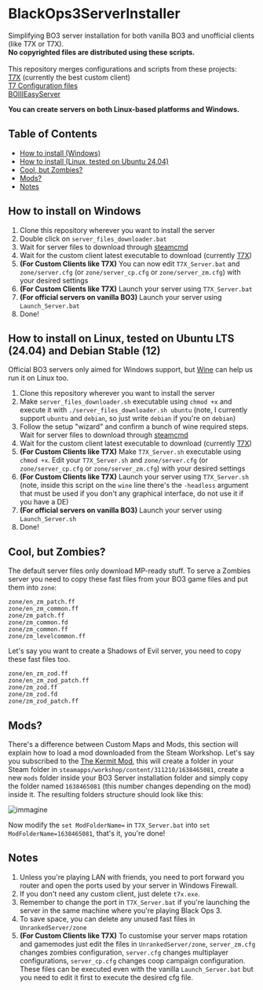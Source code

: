 # BlackOps3ServerInstaller

Simplifying BO3 server installation for both vanilla BO3 and unofficial clients (like T7X or T7X). \
**No copyrighted files are distributed using these scripts.** \
\
This repository merges configurations and scripts from these projects:\
[T7X](https://forum.alterware.dev/t/how-to-install-the-t7x-client/1418/2) (currently the best custom client) \
[T7 Configuration files](https://github.com/Dss0/t7-server-config)\
[BOIIIEasyServer](https://github.com/rcv11x/BOIIIEasyServer)

**You can create servers on both Linux-based platforms and Windows.**

## Table of Contents  
- [How to install (Windows)](#how-to-install-windows)
- [How to install (Linux, tested on Ubuntu 24.04)](#how-to-install-linux)
- [Cool, but Zombies?](#cool-but-zombies)
- [Mods?](#mods)
- [Notes](#notes)

## How to install on Windows
1. Clone this repository wherever you want to install the server
2. Double click on `server_files_downloader.bat`
3. Wait for server files to download through [steamcmd](https://developer.valvesoftware.com/wiki/SteamCMD)
4. Wait for the custom client latest executable to download  (currently [T7X](https://forum.alterware.dev/t/how-to-install-the-t7x-client/1418/2))
5. **(For Custom Clients like T7X)** You can now edit `T7X_Server.bat` and `zone/server.cfg` (or `zone/server_cp.cfg` or `zone/server_zm.cfg`) with your desired settings
6. **(For Custom Clients like T7X)** Launch your server using `T7X_Server.bat`
7. **(For official servers on vanilla BO3)** Launch your server using `Launch_Server.bat`
5. Done!

## How to install on Linux, tested on Ubuntu LTS (24.04) and Debian Stable (12)
Official BO3 servers only aimed for Windows support, but [Wine](https://www.winehq.org/) can help us run it on Linux too.
1. Clone this repository wherever you want to install the server
2. Make `server_files_downloader.sh` executable using `chmod +x` and execute it with `./server_files_downloader.sh ubuntu` (note, I currently support `ubuntu` and `debian`, so just write `debian` if you're on `debian`)
3. Follow the setup "wizard" and confirm a bunch of wine required steps. Wait for server files to download through [steamcmd](https://developer.valvesoftware.com/wiki/SteamCMD)
4. Wait for the custom client latest executable to download  (currently [T7X](https://forum.alterware.dev/t/how-to-install-the-t7x-client/1418/2))
5. **(For Custom Clients like T7X)** Make `T7X_Server.sh` executable using `chmod +x`. Edit your `T7X_Server.sh` and `zone/server.cfg` (or `zone/server_cp.cfg` or `zone/server_zm.cfg`) with your desired settings
6. **(For Custom Clients like T7X)** Launch your server using `T7X_Server.sh` (note, inside this script on the `wine` line there's the `-headless` argument that must be used if you don't any graphical interface, do not use it if you have a DE)
7. **(For official servers on vanilla BO3)** Launch your server using `Launch_Server.sh`
5. Done!

## Cool, but Zombies?
The default server files only download MP-ready stuff. To serve a Zombies server you need to copy these fast files
from your BO3 game files and put them into `zone`:

```
zone/en_zm_patch.ff
zone/en_zm_common.ff
zone/zm_patch.ff
zone/zm_common.fd
zone/zm_common.ff
zone/zm_levelcommon.ff
```
Let's say you want to create a Shadows of Evil server, you need to copy these fast files too.
```
zone/en_zm_zod.ff
zone/en_zm_zod_patch.ff
zone/zm_zod.ff
zone/zm_zod.fd
zone/zm_zod_patch.ff
```

## Mods?
There's a difference between Custom Maps and Mods, this section will explain how to load a mod downloaded from the Steam Workshop.
Let's say you subscribed to the [The Kermit Mod](https://steamcommunity.com/sharedfiles/filedetails/?id=1638465081), this will create a folder in your Steam folder in `steamapps/workshop/content/311210/1638465081`, create a new `mods` folder inside your BO3 Server installation folder and simply copy the folder named `1638465081` (this number changes depending on the mod) inside it. The resulting folders structure should look like this:

![immagine](https://github.com/user-attachments/assets/23843aca-0bd8-4dbc-8cfe-8dba4eba12c0)

Now modify the `set ModFolderName=` in `T7X_Server.bat` into `set ModFolderName=1638465081`, that's it, you're done!

## Notes
1. Unless you're playing LAN with friends, you need to port forward you router and open the ports used by your server in Windows Firewall.
2. If you don't need any custom client, just delete `t7x.exe`.
3. Remember to change the port in `T7X_Server.bat` if you're launching the server in the same machine where you're playing Black Ops 3.
4. To save space, you can delete any unused fast files in `UnrankedServer/zone`
5. **(For Custom Clients like T7X)** To customise your server maps rotation and gamemodes just edit the files in `UnrankedServer/zone`, `server_zm.cfg` changes zombies configuration, `server.cfg` changes multiplayer configurations, `server_cp.cfg` changes coop campaign configuration.
These files can be executed even with the vanilla `Launch_Server.bat` but you need to edit it first to execute the desired cfg file.
